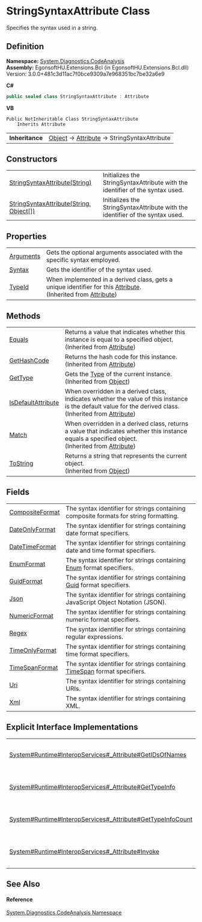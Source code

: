 # StringSyntaxAttribute Class


Specifies the syntax used in a string.



## Definition
**Namespace:** <a href="N_System_Diagnostics_CodeAnalysis.md">System.Diagnostics.CodeAnalysis</a>  
**Assembly:** EgonsoftHU.Extensions.Bcl (in EgonsoftHU.Extensions.Bcl.dll) Version: 3.0.0+481c3d11ac7f0bce9309a7e968351bc7be32a6e9

**C#**
``` C#
public sealed class StringSyntaxAttribute : Attribute
```
**VB**
``` VB
Public NotInheritable Class StringSyntaxAttribute
	Inherits Attribute
```

<table><tr><td><strong>Inheritance</strong></td><td><a href="https://learn.microsoft.com/dotnet/api/system.object" target="_blank" rel="noopener noreferrer">Object</a>  →  <a href="https://learn.microsoft.com/dotnet/api/system.attribute" target="_blank" rel="noopener noreferrer">Attribute</a>  →  StringSyntaxAttribute</td></tr>
</table>



## Constructors
<table>
<tr>
<td><a href="M_System_Diagnostics_CodeAnalysis_StringSyntaxAttribute__ctor.md">StringSyntaxAttribute(String)</a></td>
<td>Initializes the StringSyntaxAttribute with the identifier of the syntax used.</td></tr>
<tr>
<td><a href="M_System_Diagnostics_CodeAnalysis_StringSyntaxAttribute__ctor_1.md">StringSyntaxAttribute(String, Object[])</a></td>
<td>Initializes the StringSyntaxAttribute with the identifier of the syntax used.</td></tr>
</table>

## Properties
<table>
<tr>
<td><a href="P_System_Diagnostics_CodeAnalysis_StringSyntaxAttribute_Arguments.md">Arguments</a></td>
<td>Gets the optional arguments associated with the specific syntax employed.</td></tr>
<tr>
<td><a href="P_System_Diagnostics_CodeAnalysis_StringSyntaxAttribute_Syntax.md">Syntax</a></td>
<td>Gets the identifier of the syntax used.</td></tr>
<tr>
<td><a href="https://learn.microsoft.com/dotnet/api/system.attribute.typeid" target="_blank" rel="noopener noreferrer">TypeId</a></td>
<td>When implemented in a derived class, gets a unique identifier for this <a href="https://learn.microsoft.com/dotnet/api/system.attribute" target="_blank" rel="noopener noreferrer">Attribute</a>.<br />(Inherited from <a href="https://learn.microsoft.com/dotnet/api/system.attribute" target="_blank" rel="noopener noreferrer">Attribute</a>)</td></tr>
</table>

## Methods
<table>
<tr>
<td><a href="https://learn.microsoft.com/dotnet/api/system.attribute.equals" target="_blank" rel="noopener noreferrer">Equals</a></td>
<td>Returns a value that indicates whether this instance is equal to a specified object.<br />(Inherited from <a href="https://learn.microsoft.com/dotnet/api/system.attribute" target="_blank" rel="noopener noreferrer">Attribute</a>)</td></tr>
<tr>
<td><a href="https://learn.microsoft.com/dotnet/api/system.attribute.gethashcode" target="_blank" rel="noopener noreferrer">GetHashCode</a></td>
<td>Returns the hash code for this instance.<br />(Inherited from <a href="https://learn.microsoft.com/dotnet/api/system.attribute" target="_blank" rel="noopener noreferrer">Attribute</a>)</td></tr>
<tr>
<td><a href="https://learn.microsoft.com/dotnet/api/system.object.gettype" target="_blank" rel="noopener noreferrer">GetType</a></td>
<td>Gets the <a href="https://learn.microsoft.com/dotnet/api/system.type" target="_blank" rel="noopener noreferrer">Type</a> of the current instance.<br />(Inherited from <a href="https://learn.microsoft.com/dotnet/api/system.object" target="_blank" rel="noopener noreferrer">Object</a>)</td></tr>
<tr>
<td><a href="https://learn.microsoft.com/dotnet/api/system.attribute.isdefaultattribute" target="_blank" rel="noopener noreferrer">IsDefaultAttribute</a></td>
<td>When overridden in a derived class, indicates whether the value of this instance is the default value for the derived class.<br />(Inherited from <a href="https://learn.microsoft.com/dotnet/api/system.attribute" target="_blank" rel="noopener noreferrer">Attribute</a>)</td></tr>
<tr>
<td><a href="https://learn.microsoft.com/dotnet/api/system.attribute.match" target="_blank" rel="noopener noreferrer">Match</a></td>
<td>When overridden in a derived class, returns a value that indicates whether this instance equals a specified object.<br />(Inherited from <a href="https://learn.microsoft.com/dotnet/api/system.attribute" target="_blank" rel="noopener noreferrer">Attribute</a>)</td></tr>
<tr>
<td><a href="https://learn.microsoft.com/dotnet/api/system.object.tostring" target="_blank" rel="noopener noreferrer">ToString</a></td>
<td>Returns a string that represents the current object.<br />(Inherited from <a href="https://learn.microsoft.com/dotnet/api/system.object" target="_blank" rel="noopener noreferrer">Object</a>)</td></tr>
</table>

## Fields
<table>
<tr>
<td><a href="F_System_Diagnostics_CodeAnalysis_StringSyntaxAttribute_CompositeFormat.md">CompositeFormat</a></td>
<td>The syntax identifier for strings containing composite formats for string formatting.</td></tr>
<tr>
<td><a href="F_System_Diagnostics_CodeAnalysis_StringSyntaxAttribute_DateOnlyFormat.md">DateOnlyFormat</a></td>
<td>The syntax identifier for strings containing date format specifiers.</td></tr>
<tr>
<td><a href="F_System_Diagnostics_CodeAnalysis_StringSyntaxAttribute_DateTimeFormat.md">DateTimeFormat</a></td>
<td>The syntax identifier for strings containing date and time format specifiers.</td></tr>
<tr>
<td><a href="F_System_Diagnostics_CodeAnalysis_StringSyntaxAttribute_EnumFormat.md">EnumFormat</a></td>
<td>The syntax identifier for strings containing <a href="https://learn.microsoft.com/dotnet/api/system.enum" target="_blank" rel="noopener noreferrer">Enum</a> format specifiers.</td></tr>
<tr>
<td><a href="F_System_Diagnostics_CodeAnalysis_StringSyntaxAttribute_GuidFormat.md">GuidFormat</a></td>
<td>The syntax identifier for strings containing <a href="https://learn.microsoft.com/dotnet/api/system.guid" target="_blank" rel="noopener noreferrer">Guid</a> format specifiers.</td></tr>
<tr>
<td><a href="F_System_Diagnostics_CodeAnalysis_StringSyntaxAttribute_Json.md">Json</a></td>
<td>The syntax identifier for strings containing JavaScript Object Notation (JSON).</td></tr>
<tr>
<td><a href="F_System_Diagnostics_CodeAnalysis_StringSyntaxAttribute_NumericFormat.md">NumericFormat</a></td>
<td>The syntax identifier for strings containing numeric format specifiers.</td></tr>
<tr>
<td><a href="F_System_Diagnostics_CodeAnalysis_StringSyntaxAttribute_Regex.md">Regex</a></td>
<td>The syntax identifier for strings containing regular expressions.</td></tr>
<tr>
<td><a href="F_System_Diagnostics_CodeAnalysis_StringSyntaxAttribute_TimeOnlyFormat.md">TimeOnlyFormat</a></td>
<td>The syntax identifier for strings containing time format specifiers.</td></tr>
<tr>
<td><a href="F_System_Diagnostics_CodeAnalysis_StringSyntaxAttribute_TimeSpanFormat.md">TimeSpanFormat</a></td>
<td>The syntax identifier for strings containing <a href="https://learn.microsoft.com/dotnet/api/system.timespan" target="_blank" rel="noopener noreferrer">TimeSpan</a> format specifiers.</td></tr>
<tr>
<td><a href="F_System_Diagnostics_CodeAnalysis_StringSyntaxAttribute_Uri.md">Uri</a></td>
<td>The syntax identifier for strings containing URIs.</td></tr>
<tr>
<td><a href="F_System_Diagnostics_CodeAnalysis_StringSyntaxAttribute_Xml.md">Xml</a></td>
<td>The syntax identifier for strings containing XML.</td></tr>
</table>

## Explicit Interface Implementations
<table>
<tr>
<td><a href="https://learn.microsoft.com/dotnet/api/system.attribute.system-runtime-interopservices-_attribute-getidsofnames" target="_blank" rel="noopener noreferrer">System#Runtime#InteropServices#_Attribute#GetIDsOfNames</a></td>
<td><br />(Inherited from <a href="https://learn.microsoft.com/dotnet/api/system.attribute" target="_blank" rel="noopener noreferrer">Attribute</a>)</td></tr>
<tr>
<td><a href="https://learn.microsoft.com/dotnet/api/system.attribute.system-runtime-interopservices-_attribute-gettypeinfo" target="_blank" rel="noopener noreferrer">System#Runtime#InteropServices#_Attribute#GetTypeInfo</a></td>
<td><br />(Inherited from <a href="https://learn.microsoft.com/dotnet/api/system.attribute" target="_blank" rel="noopener noreferrer">Attribute</a>)</td></tr>
<tr>
<td><a href="https://learn.microsoft.com/dotnet/api/system.attribute.system-runtime-interopservices-_attribute-gettypeinfocount" target="_blank" rel="noopener noreferrer">System#Runtime#InteropServices#_Attribute#GetTypeInfoCount</a></td>
<td><br />(Inherited from <a href="https://learn.microsoft.com/dotnet/api/system.attribute" target="_blank" rel="noopener noreferrer">Attribute</a>)</td></tr>
<tr>
<td><a href="https://learn.microsoft.com/dotnet/api/system.attribute.system-runtime-interopservices-_attribute-invoke" target="_blank" rel="noopener noreferrer">System#Runtime#InteropServices#_Attribute#Invoke</a></td>
<td><br />(Inherited from <a href="https://learn.microsoft.com/dotnet/api/system.attribute" target="_blank" rel="noopener noreferrer">Attribute</a>)</td></tr>
</table>

## See Also


#### Reference
<a href="N_System_Diagnostics_CodeAnalysis.md">System.Diagnostics.CodeAnalysis Namespace</a>  
